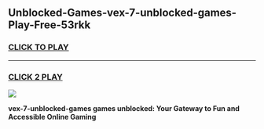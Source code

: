 
## Unblocked-Games-vex-7-unblocked-games-Play-Free-53rkk
<h3>
<a href="https://premium76.site?title=vex-7-unblocked-games&ref=19M">CLICK TO PLAY</a></h3>
<hr>

<h3>
<a href="https://premium76.site?title=vex-7-unblocked-games&ref=19M">CLICK 2 PLAY</a>
  
</h3>

<a href="https://premium76.site?title=vex-7-unblocked-games&ref=19M"><img src="https://clearcache.store/games.png"></a>


**vex-7-unblocked-games games unblocked: Your Gateway to Fun and Accessible Online Gaming**
